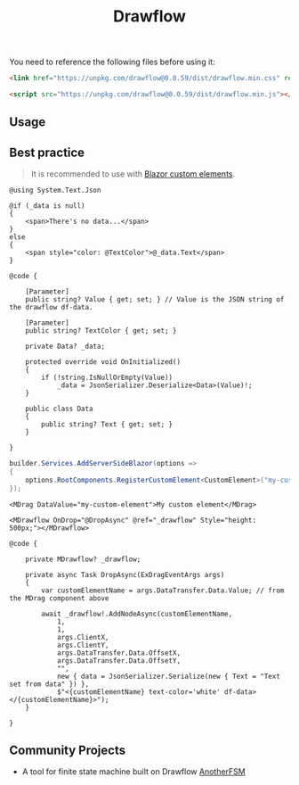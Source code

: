 ﻿---
title: Drawflow
desc: "A simple flow component base on [Drawflow](https://github.com/jerosoler/Drawflow)."
tag: "JS Proxy"
---

You need to reference the following files before using it:

```html
<link href="https://unpkg.com/drawflow@0.0.59/dist/drawflow.min.css" rel="stylesheet"/>

<script src="https://unpkg.com/drawflow@0.0.59/dist/drawflow.min.js"></script>
```

## Usage

<masa-example file="Examples.labs.drawflow.Usage"></masa-example>

## Best practice

> It is recommended to use with [Blazor custom elements](https://learn.microsoft.com/en-us/aspnet/core/blazor/components/js-spa-frameworks?view=aspnetcore-7.0#blazor-custom-elements).

```razor CustomElement.razor
@using System.Text.Json

@if (_data is null)
{
    <span>There's no data...</span>
}
else
{
    <span style="color: @TextColor">@_data.Text</span>
}

@code {

    [Parameter]
    public string? Value { get; set; } // Value is the JSON string of the drawflow df-data.

    [Parameter]
    public string? TextColor { get; set; }

    private Data? _data;

    protected override void OnInitialized()
    {
        if (!string.IsNullOrEmpty(Value))
            _data = JsonSerializer.Deserialize<Data>(Value)!;
    }

    public class Data
    {
        public string? Text { get; set; }
    }

}
```

```cs Program.cs
builder.Services.AddServerSideBlazor(options =>
{
    options.RootComponents.RegisterCustomElement<CustomElement>("my-custom-element");
});
```

```razor Index.razor
<MDrag DataValue="my-custom-element">My custom element</MDrag>

<MDrawflow OnDrop="@DropAsync" @ref="_drawflow" Style="height: 500px;"></MDrawflow>

@code {

    private MDrawflow? _drawflow;

    private async Task DropAsync(ExDragEventArgs args)
    {
        var customElementName = args.DataTransfer.Data.Value; // from the MDrag component above

        await _drawflow!.AddNodeAsync(customElementName,
            1,
            1,
            args.ClientX,
            args.ClientY,
            args.DataTransfer.Data.OffsetX,
            args.DataTransfer.Data.OffsetY,
            "",
            new { data = JsonSerializer.Serialize(new { Text = "Text set from data" }) },
            $"<{customElementName} text-color='white' df-data></{customElementName}>");
    }

}
```

## Community Projects

- A tool for finite state machine built on Drawflow [AnotherFSM](https://github.com/Naoki326/AnotherFSM)